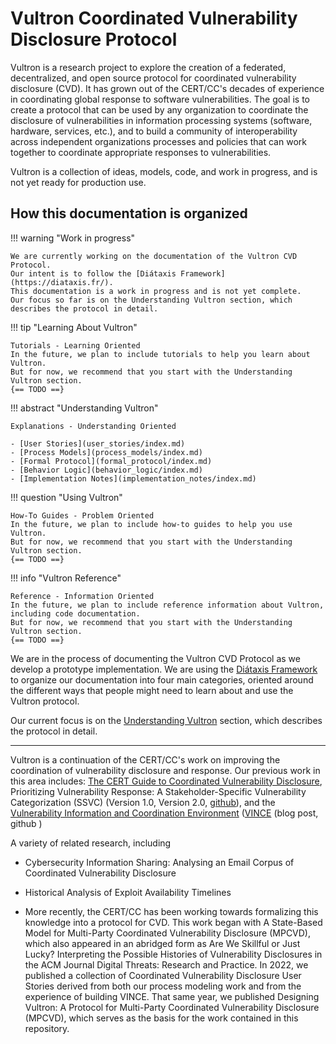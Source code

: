 # Vultron Coordinated Vulnerability Disclosure Protocol

Vultron is a research project to explore the creation of a federated, decentralized,
and open source protocol for coordinated vulnerability disclosure (CVD).
It has grown out of the CERT/CC's decades of experience in coordinating global
response to software vulnerabilities. The goal is to create a protocol that can
be used by any organization to coordinate the disclosure of vulnerabilities in
information processing systems (software, hardware, services, etc.), and to build
a community of interoperability across independent organizations processes and
policies that can work together to coordinate appropriate responses to vulnerabilities.

Vultron is a collection of ideas, models, code, and work in progress, and is not yet ready for production use.

## How this documentation is organized

!!! warning "Work in progress"

    We are currently working on the documentation of the Vultron CVD Protocol.
    Our intent is to follow the [Diátaxis Framework](https://diataxis.fr/).
    This documentation is a work in progress and is not yet complete.
    Our focus so far is on the Understanding Vultron section, which describes the protocol in detail.

!!! tip "Learning About Vultron"

    Tutorials - Learning Oriented
    In the future, we plan to include tutorials to help you learn about Vultron.
    But for now, we recommend that you start with the Understanding Vultron section.
    {== TODO ==}

!!! abstract "Understanding Vultron"

    Explanations - Understanding Oriented

    - [User Stories](user_stories/index.md)
    - [Process Models](process_models/index.md)
    - [Formal Protocol](formal_protocol/index.md)
    - [Behavior Logic](behavior_logic/index.md)
    - [Implementation Notes](implementation_notes/index.md)

!!! question "Using Vultron"

    How-To Guides - Problem Oriented
    In the future, we plan to include how-to guides to help you use Vultron.
    But for now, we recommend that you start with the Understanding Vultron section.
    {== TODO ==}

!!! info "Vultron Reference"

    Reference - Information Oriented
    In the future, we plan to include reference information about Vultron, including code documentation.
    But for now, we recommend that you start with the Understanding Vultron section.
    {== TODO ==}


We are in the process of documenting the Vultron CVD Protocol as we develop a prototype implementation.
We are using the [Diátaxis Framework](https://diataxis.fr/) to organize our documentation into four main categories,
oriented around the different ways that people might need to learn about and use the Vultron protocol.

Our current focus is on the [Understanding Vultron](understanding_vultron.md) section, which describes the protocol
in detail. 

----

Vultron is a continuation of the CERT/CC's work on improving the coordination of vulnerability disclosure and response.
Our previous work in this area includes:
[The CERT Guide to Coordinated Vulnerability Disclosure](https://vuls.cert.org/confluence/display/CVD),
Prioritizing Vulnerability Response: A Stakeholder-Specific Vulnerability Categorization (SSVC) (Version 1.0, Version
2.0, [github](https://github.com/CERTCC/SSVC)), and 
the [Vulnerability Information and Coordination Environment](https://kb.cert.org/vince/) ([VINCE](https://kb.cert.org/vince/) (blog post, github )

A variety of related research, including

- Cybersecurity Information Sharing: Analysing an Email Corpus of Coordinated Vulnerability Disclosure
- Historical Analysis of Exploit Availability Timelines

- More recently, the CERT/CC has been working towards formalizing this knowledge into a protocol for CVD. This work began
with A State-Based Model for Multi-Party Coordinated Vulnerability Disclosure (MPCVD), which also appeared in an
abridged form as Are We Skillful or Just Lucky? Interpreting the Possible Histories of Vulnerability Disclosures in the
ACM Journal Digital Threats: Research and Practice. In 2022, we published a collection of Coordinated Vulnerability
Disclosure User Stories derived from both our process modeling work and from the experience of building VINCE. That same
year, we published Designing Vultron: A Protocol for Multi-Party Coordinated Vulnerability Disclosure (MPCVD), which
serves as the basis for the work contained in this repository.